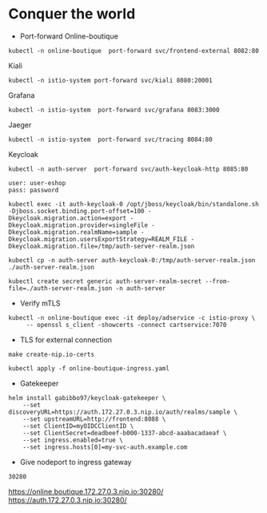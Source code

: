 # Conquer the world


- Port-forward
Online-boutique
```
kubectl -n online-boutique  port-forward svc/frontend-external 8082:80
```

Kiali
```
kubectl -n istio-system port-forward svc/kiali 8080:20001
```

Grafana
```
kubectl -n istio-system  port-forward svc/grafana 8083:3000
```

Jaeger
```
kubectl -n istio-system  port-forward svc/tracing 8084:80
```

Keycloak
```
kubectl -n auth-server  port-forward svc/auth-keycloak-http 8085:80
```

```
user: user-eshop
pass: password
```

```
kubectl exec -it auth-keycloak-0 /opt/jboss/keycloak/bin/standalone.sh -Djboss.socket.binding.port-offset=100 -Dkeycloak.migration.action=export -Dkeycloak.migration.provider=singleFile -Dkeycloak.migration.realmName=sample -Dkeycloak.migration.usersExportStrategy=REALM_FILE -Dkeycloak.migration.file=/tmp/auth-server-realm.json

kubectl cp -n auth-server auth-keycloak-0:/tmp/auth-server-realm.json ./auth-server-realm.json

kubectl create secret generic auth-server-realm-secret --from-file=./auth-server-realm.json -n auth-server
```

- Verify mTLS
```
kubectl -n online-boutique exec -it deploy/adservice -c istio-proxy \
     -- openssl s_client -showcerts -connect cartservice:7070
```

- TLS for external connection
```
make create-nip.io-certs

kubectl apply -f online-boutique-ingress.yaml
```

- Gatekeeper
```
helm install gabibbo97/keycloak-gatekeeper \
    --set discoveryURL=https://auth.172.27.0.3.nip.io/auth/realms/sample \
    --set upstreamURL=http://frontend:8088 \
    --set ClientID=myOIDCClientID \
    --set ClientSecret=deadbeef-b000-1337-abcd-aaabacadaeaf \
    --set ingress.enabled=true \
    --set ingress.hosts[0]=my-svc-auth.example.com
```


- Give nodeport to ingress gateway
```
30280
```

https://online.boutique.172.27.0.3.nip.io:30280/
https://auth.172.27.0.3.nip.io:30280/